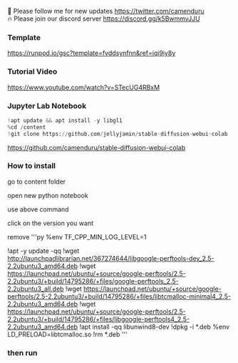🐣 Please follow me for new updates https://twitter.com/camenduru <br />
🔥 Please join our discord server https://discord.gg/k5BwmmvJJU

### Template
https://runpod.io/gsc?template=fvddsynfnn&ref=iqi9iy8y

### Tutorial Video
https://www.youtube.com/watch?v=STecUG4RBxM

### Jupyter Lab Notebook

```py
!apt update && apt install -y libgl1
%cd /content
!git clone https://github.com/jellyjamin/stable-diffusion-webui-colab
```

https://github.com/camenduru/stable-diffusion-webui-colab

### How to install

go to content folder

open new python notebook 

use above command

click on the version you want 

remove 
'''py
%env TF_CPP_MIN_LOG_LEVEL=1

!apt -y update -qq
!wget http://launchpadlibrarian.net/367274644/libgoogle-perftools-dev_2.5-2.2ubuntu3_amd64.deb
!wget https://launchpad.net/ubuntu/+source/google-perftools/2.5-2.2ubuntu3/+build/14795286/+files/google-perftools_2.5-2.2ubuntu3_all.deb
!wget https://launchpad.net/ubuntu/+source/google-perftools/2.5-2.2ubuntu3/+build/14795286/+files/libtcmalloc-minimal4_2.5-2.2ubuntu3_amd64.deb
!wget https://launchpad.net/ubuntu/+source/google-perftools/2.5-2.2ubuntu3/+build/14795286/+files/libgoogle-perftools4_2.5-2.2ubuntu3_amd64.deb
!apt install -qq libunwind8-dev
!dpkg -i *.deb
%env LD_PRELOAD=libtcmalloc.so
!rm *.deb
'''

### then run
